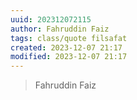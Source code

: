```yaml
---
uuid: 202312072115
author: Fahruddin Faiz
tags: class/quote filsafat
created: 2023-12-07 21:17
modified: 2023-12-07 21:17
---
```


<blockquote>
<p></p>
<p>Fahruddin Faiz</p>
</blockquote>

